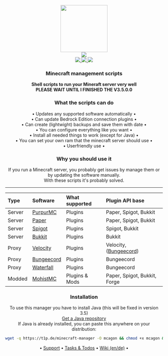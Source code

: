 <!--
<p align="side"
<a href="https://github.com/Argantiu/minecraft-manager/tree/main/.github/README-de.md">Deutsch</a>
-->
<p align="center">
    <a href="https://crazycloudcraft.de/">
    <img src="https://crazycloudcraft.de/wp-content/uploads/2021/04/cropped-crazycloudcraft-icon-server.png" width="150"><br/>
    <a href="https://github.com/Argantiu/minecraft-manager/security">
    <img src="https://github.com/Argantiu/minecraft-manager/actions/workflows/codacy.yml/badge.svg" /><br/>
    <a href="https://github.com/Argantiu/minecraft-manager">
    <img src="https://img.shields.io/badge/Latest%20Build-Beta%203.0.2.1-blue" />
    <img src="https://img.shields.io/github/downloads-pre/Argantiu/.github/v3.0.2.0/total?color=blue&label=Downloads%20latest" />
    <a href="https://github.com/Argantiu/minecraft-manager">
    <img src="https://img.shields.io/github/downloads/Argantiu/.github/total?color=blue&label=All%20Downloads" />
</a>
</p>
<h3 align="center">
Minecraft management scripts
</h3>
<p align="center">
    <a><b>Shell scripts to run your Mineraft server very well</b></a></br>
    <a><b>PLEASE WAIT UNTIL I FINISHED THE V3.5.0.0</b></a>
</p>
<h3 align="center">
What the scripts can do
</h3>
<p align="center">
<a>• Updates any supported software automatically •</a><br/>
<a>• Can update Bedrock Edition connection plugins •</a><br/>
<a>• Can create (lightwight) backups and save them with date •</a><br/>
<a>• You can configure everything like you want •</a><br/>
<a>• Install all needed things to work (except for Java) •</a><br/>
<a>• You can set your own ram that the minecraft server should use •</a><br/>
<a>• Userfriendly use •</a>
</p>
<h3 align="center">
Why you should use it
</h3>
<p align="center">
<a>If you run a Minecraft server, you probably get issues by manage them or by updating the software manually.</a><br/>
<a>With these scripts it's probably solved.</a>
</p>
  
---
  
| Type | Software | What supported | Plugin API base
|:-----|:--------|:--------------|:---------------|
| Server  | [PurpurMC](https://purpurmc.org)         | Plugins        | Paper, Spigot, Bukkit
| Server  | [Paper](https://papermc.io)              | Plugins        | Paper, Spigot, Bukkit
| Server  | [Spigot](https://spigotmc.org)           | Plugins        | Spigot, Bukkit
| Server  | [Bukkit](https://dev.bukkit.org/)        | Plugins        | Bukkit 
| Proxy   | [Velocity](https://velocitypowered.com)  | Plugins        | Velocity, ([Bungeecord](https://forums.papermc.io/threads/snap-run-bungeecord-plugins-on-velocity.31/))
| Proxy   | [Bungeecord](https://spigotmc.org)       | Plugins        | Bungeecord 
| Proxy   | [Waterfall](https://papermc.io)          | Plugins        | Bungeecord
| Modded  | [MohistMC](https://mohistmc.com)         | Plugins & Mods | Paper, Spigot, Bukkit, Forge

<h3 align="center">
Installation
</h3>
<p align="center">
    <a>To use this manager you have to install Java (this will be fixed in version 3.5)</a><br/>
    <a href="https://www.azul.com/downloads/?package=jdk">Get a Java repository</a><br/>
    <a>If Java is already installed, you can paste this anywhere on your distribution:</a>
</p>

```bash
wget -q https://t1p.de/minecraft-manager -O mcagon && chmod +x mcagon && ./mcagon
```  

</h3>
<p align="center">
<a>•</a>
<a href="https://github.com/Argantiu/minecraft-manager/issues">Support</a>
<a>•</a>
<a href="https://github.com/orgs/Argantiu/projects/1">Tasks & Todos</a>
<a>•</a>
<a href="https://github.com/Argantiu/minecraft-manager/wiki">Wiki (en/de)</a>
<a>•</a>
</p>
